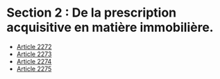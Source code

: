 # Section 2 : De la prescription acquisitive en matière immobilière.

- [Article 2272](article-2272.md)
- [Article 2273](article-2273.md)
- [Article 2274](article-2274.md)
- [Article 2275](article-2275.md)
